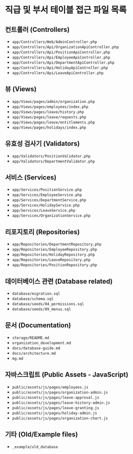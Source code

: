 # 직급 및 부서 테이블 접근 파일 목록

## 컨트롤러 (Controllers)
- `app/Controllers/Web/AdminController.php`
- `app/Controllers/Api/OrganizationApiController.php`
- `app/Controllers/Api/PositionApiController.php`
- `app/Controllers/Api/EmployeeApiController.php`
- `app/Controllers/Api/DepartmentApiController.php`
- `app/Controllers/Api/HolidayApiController.php`
- `app/Controllers/Api/LeaveApiController.php`

## 뷰 (Views)
- `app/Views/pages/admin/organization.php`
- `app/Views/pages/employees/index.php`
- `app/Views/pages/leave/history.php`
- `app/Views/pages/leave/requests.php`
- `app/Views/pages/leave/entitlements.php`
- `app/Views/pages/holidays/index.php`

## 유효성 검사기 (Validators)
- `app/Validators/PositionValidator.php`
- `app/Validators/DepartmentValidator.php`

## 서비스 (Services)
- `app/Services/PositionService.php`
- `app/Services/EmployeeService.php`
- `app/Services/DepartmentService.php`
- `app/Services/HolidayService.php`
- `app/Services/LeaveService.php`
- `app/Services/OrganizationService.php`

## 리포지토리 (Repositories)
- `app/Repositories/DepartmentRepository.php`
- `app/Repositories/EmployeeRepository.php`
- `app/Repositories/HolidayRepository.php`
- `app/Repositories/LeaveRepository.php`
- `app/Repositories/PositionRepository.php`

## 데이터베이스 관련 (Database related)
- `database/migration.sql`
- `database/schema.sql`
- `database/seeds/04_permissions.sql`
- `database/seeds/09_menus.sql`

## 문서 (Documentation)
- `storage/README.md`
- `organization_development.md`
- `docs/database-guide.md`
- `docs/architecture.md`
- `mg.md`

## 자바스크립트 (Public Assets - JavaScript)
- `public/assets/js/pages/employees.js`
- `public/assets/js/pages/organization-admin.js`
- `public/assets/js/pages/leave-approval.js`
- `public/assets/js/pages/leave-history-admin.js`
- `public/assets/js/pages/leave-granting.js`
- `public/assets/js/pages/holiday-admin.js`
- `public/assets/js/pages/organization-chart.js`

## 기타 (Old/Example files)
- `_example/old_database`
